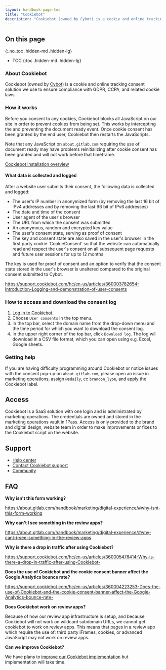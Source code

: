 ```yaml
---
layout: handbook-page-toc
title: "Cookiebot"
description: "Cookiebot (owned by Cybot) is a cookie and online tracking consent solution we use to ensure compliance with GDPR, CCPA, and related cookie laws."
---
```


## On this page
{:.no_toc .hidden-md .hidden-lg}

- TOC
{:toc .hidden-md .hidden-lg}

### About Cookiebot

Cookiebot (owned by [Cybot](https://www.cybot.com/)) is a cookie and online tracking consent solution we use to ensure compliance with GDPR, CCPA, and related cookie laws.

### How it works

Before you consent to any cookies, Cookiebot blocks all JavaScript on our site in order to prevent cookies from being set. This works by intercepting the and preventing the document ready event. Once cookie consent has been granted by the end user, Cookiebot then restarts the JavaScripts.

Note that any JavaScript on `about.gitlab.com` requiring the use of document ready may have problems reinitializing after cookie consent has been granted and will not work before that timeframe.

[Cookiebot installation overview](https://drive.google.com/file/d/1IZgPRoJ1aFabwd6rFcyogJz-D1QqVKgJ/view?usp=sharing)

#### What data is collected and logged

After a website user submits their consent, the following data is collected and logged:

- The user's IP number in anonymized form (by removing the last 16 bit of IPv4 addresses and by removing the last 96 bit of IPv6 addresses)
- The date and time of the consent
- User agent of the user's browser
- The URL from which the consent was submitted
- An anonymous, random and encrypted key value
- The user's consent state, serving as proof of consent
- The key and consent state are also saved in the user's browser in the first party cookie 'CookieConsent' so that the website can automatically read and respect the user's consent on all subsequent page requests and future user sessions for up to 12 months

The key is used for proof of consent and an option to verify that the consent state stored in the user's browser is unaltered compared to the original consent submitted to Cybot. 

https://support.cookiebot.com/hc/en-us/articles/360003782654-Introduction-Logging-and-demonstration-of-user-consents

### How to access and download the consent log

1. [Log in to Cookiebot](https://manage.cookiebot.com ).
1. Choose `User consents` in the top menu.
1. In the top bar, select the domain name from the drop-down menu and the time period for which you want to download the consent log.
1. In the upper right corner of the top bar, click `Download log`. The log will download in a CSV file format, which you can open using e.g. Excel, Google sheets.

### Getting help

If you are having difficulty programming around Cookiebot or notice issues with the consent pop-up on `about.gitlab.com`, please open an issue in marketing operations, assign `@sdaily`, cc `brandon_lyon`, and apply the Cookiebot label.

## Access

Cookiebot is a SaaS solution with one login and is administrated by marketing operations. The credentials are owned and stored in the marketing operations vault in 1Pass. Access is only provided to the brand and digital design, website team in order to make improvements or fixes to the Cookiebot script on the website. 

## Support

- [Help center](https://support.cookiebot.com/hc/en-us#hc)
- [Contact Cookiebot support](https://support.cookiebot.com/hc/en-us/requests/new)
- [Community](https://support.cookiebot.com/hc/en-us/community/topics)

## FAQ

**Why isn't this form working?**

https://about.gitlab.com/handbook/marketing/digital-experience/#why-isnt-this-form-working

**Why can't I see something in the review apps?**

https://about.gitlab.com/handbook/marketing/digital-experience/#why-cant-i-see-something-in-the-review-apps

**Why is there a drop in traffic after using Cookiebot?**

https://support.cookiebot.com/hc/en-us/articles/360005476414-Why-is-there-a-drop-in-traffic-after-using-Cookiebot-

**Does the use of Cookiebot and the cookie consent banner affect the Google Analytics bounce rate?**

https://support.cookiebot.com/hc/en-us/articles/360004223253-Does-the-use-of-Cookiebot-and-the-cookie-consent-banner-affect-the-Google-Analytics-bounce-rate-

**Does Cookiebot work on review apps?**

Because of how our review app infrastructure is setup, and because Cookiebot will not work on wildcard subdomain URLs, we cannot get cookiebot to work on review apps. This means that pages in a review app which require the use of: third party iFrames, cookies, or advanced JavaScript may not work on review apps.

**Can we improve Cookiebot?**

We have plans to [improve our Cookiebot implementation](https://gitlab.com/groups/gitlab-com/-/epics/681) but implementation will take time.